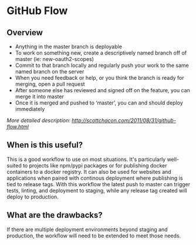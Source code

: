 # GitHub Flow

## Overview
- Anything in the master branch is deployable
- To work on something new, create a descriptively named branch off of master (ie: new-oauth2-scopes)
- Commit to that branch locally and regularly push your work to the same named branch on the server
- When you need feedback or help, or you think the branch is ready for merging, open a pull request
- After someone else has reviewed and signed off on the feature, you can merge it into master
- Once it is merged and pushed to ‘master’, you can and should deploy immediately

*More detailed description: http://scottchacon.com/2011/08/31/github-flow.html*

## When is this useful?
This is a good workflow to use on most situations. It's particularly well-suited to projects like npm/pypi packages or for publishing docker containers to a docker registry. It can also be used for websites and applications when paired with continous deployment where publishing is tied to release tags. With this workflow the latest push to master can trigger tests, linting, and deployment to staging, while any release tag created will deploy to production.

## What are the drawbacks?
If there are multiple deployment environments beyond staging and production, the workflow will need to be extended to meet those needs.
